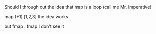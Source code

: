Should I through out the idea that map is a loop (call me Mr. Imperative)

map (+1) [1,2,3] the idea works

but fmap . fmap I don't see it